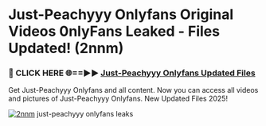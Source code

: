 # Just-Peachyyy Onlyfans Original Videos 0nlyFans Leaked - Files Updated! (2nnm)

<h3>🔴 CLICK HERE 🌐==►► <a href="https://tinyurl.com/ms9xzufz" rel="nofollow">Just-Peachyyy Onlyfans Updated Files</a></h3>

Get Just-Peachyyy Onlyfans and all content. Now you can access all videos and pictures of Just-Peachyyy Onlyfans. New Updated Files 2025!

[![2nnm](https://i.imgur.com/ppqm5kG.gif)](https://tinyurl.com/ms9xzufz)
just-peachyyy onlyfans leaks